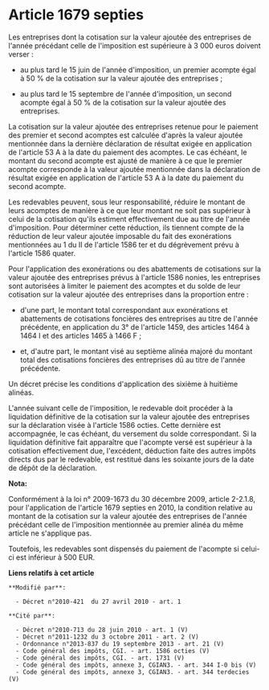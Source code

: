 # Article 1679 septies

Les entreprises dont la cotisation sur la valeur ajoutée des entreprises de l'année précédant celle de l'imposition est
supérieure à 3 000 euros doivent verser :

- au plus tard le 15 juin de l'année d'imposition, un premier acompte égal à 50 % de la cotisation sur la valeur ajoutée des
entreprises ;

- au plus tard le 15 septembre de l'année d'imposition, un second acompte égal à 50 % de la cotisation sur la valeur ajoutée
des entreprises.

La cotisation sur la valeur ajoutée des entreprises retenue pour le paiement des premier et second acomptes est calculée
d'après la valeur ajoutée mentionnée dans la dernière déclaration de résultat exigée en application de l'article 53 A à la
date du paiement des acomptes. Le cas échéant, le montant du second acompte est ajusté de manière à ce que le premier acompte
corresponde à la valeur ajoutée mentionnée dans la déclaration de résultat exigée en application de l'article 53 A à la date
du paiement du second acompte.

Les redevables peuvent, sous leur responsabilité, réduire le montant de leurs acomptes de manière à ce que leur montant ne
soit pas supérieur à celui de la cotisation qu'ils estiment effectivement due au titre de l'année d'imposition. Pour
déterminer cette réduction, ils tiennent compte de la réduction de leur valeur ajoutée imposable du fait des exonérations
mentionnées au 1 du II de l'article 1586 ter et du dégrèvement prévu à l'article 1586 quater.

Pour l'application des exonérations ou des abattements de cotisations sur la valeur ajoutée des entreprises prévus à
l'article 1586 nonies, les entreprises sont autorisées à limiter le paiement des acomptes et du solde de leur cotisation sur
la valeur ajoutée des entreprises dans la proportion entre :

- d'une part, le montant total correspondant aux exonérations et abattements de cotisations foncières des entreprises au
titre de l'année précédente, en application du 3° de l'article 1459, des articles 1464 à 1464 I et des articles 1465 à 1466
F ;

- et, d'autre part, le montant visé au septième alinéa majoré du montant total des cotisations foncières des entreprises dû
au titre de l'année précédente.

Un décret précise les conditions d'application des sixième à huitième alinéas.

L'année suivant celle de l'imposition, le redevable doit procéder à la liquidation définitive de la cotisation sur la valeur
ajoutée des entreprises sur la déclaration visée à l'article 1586 octies. Cette dernière est accompagnée, le cas échéant, du
versement du solde correspondant. Si la liquidation définitive fait apparaître que l'acompte versé est supérieur à la
cotisation effectivement due, l'excédent, déduction faite des autres impôts directs dus par le redevable, est restitué dans
les soixante jours de la date de dépôt de la déclaration.

**Nota:**

Conformément à la loi n° 2009-1673 du 30 décembre 2009, article 2-2.1.8, pour l'application de l'article 1679 septies en
2010, la condition relative au montant de la cotisation sur la valeur ajoutée des entreprises de l'année précédant celle de
l'imposition mentionnée au premier alinéa du même article ne s'applique pas. 

Toutefois, les redevables sont dispensés du paiement de l'acompte si celui-ci est inférieur à 500 EUR.

**Liens relatifs à cet article**

	**Modifié par**:

	  - Décret n°2010-421  du 27 avril 2010 - art. 1

	**Cité par**:

	  - Décret n°2010-713 du 28 juin 2010 - art. 1 (V)
	  - Décret n°2011-1232 du 3 octobre 2011 - art. 2 (V)
	  - Ordonnance n°2013-837 du 19 septembre 2013 - art. 21 (V)
	  - Code général des impôts, CGI. - art. 1586 octies (V)
	  - Code général des impôts, CGI. - art. 1731 (V)
	  - Code général des impôts, annexe 3, CGIAN3. - art. 344 I-0 bis (V)
	  - Code général des impôts, annexe 3, CGIAN3. - art. 344 terdecies (V)
